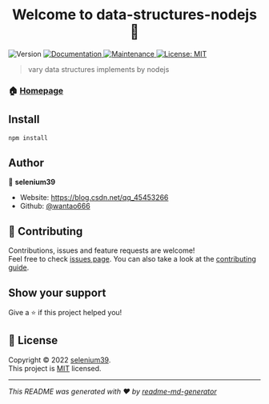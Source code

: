<h1 align="center">Welcome to data-structures-nodejs 👋</h1>
<p>
  <img alt="Version" src="https://img.shields.io/badge/version-1.0.0-blue.svg?cacheSeconds=2592000" />
  <a href="https://github.com/wantao666/data-structures-nodejs#readme" target="_blank">
    <img alt="Documentation" src="https://img.shields.io/badge/documentation-yes-brightgreen.svg" />
  </a>
  <a href="https://github.com/wantao666/data-structures-nodejs/graphs/commit-activity" target="_blank">
    <img alt="Maintenance" src="https://img.shields.io/badge/Maintained%3F-yes-green.svg" />
  </a>
  <a href="https://github.com/wantao666/data-structures-nodejs/blob/master/LICENSE" target="_blank">
    <img alt="License: MIT" src="https://img.shields.io/github/license/wantao666/data-structures-nodejs" />
  </a>
</p>

> vary data structures implements by nodejs

### 🏠 [Homepage](https://github.com/wantao666/data-structures-nodejs#readme)

## Install

```sh
npm install
```

## Author

👤 **selenium39**

* Website: https://blog.csdn.net/qq_45453266
* Github: [@wantao666](https://github.com/wantao666)

## 🤝 Contributing

Contributions, issues and feature requests are welcome!<br />Feel free to check [issues page](https://github.com/wantao666/data-structures-nodejs/issues). You can also take a look at the [contributing guide](https://github.com/wantao666/data-structures-nodejs/blob/master/CONTRIBUTING.md).

## Show your support

Give a ⭐️ if this project helped you!

## 📝 License

Copyright © 2022 [selenium39](https://github.com/wantao666).<br />
This project is [MIT](https://github.com/wantao666/data-structures-nodejs/blob/master/LICENSE) licensed.

***
_This README was generated with ❤️ by [readme-md-generator](https://github.com/kefranabg/readme-md-generator)_